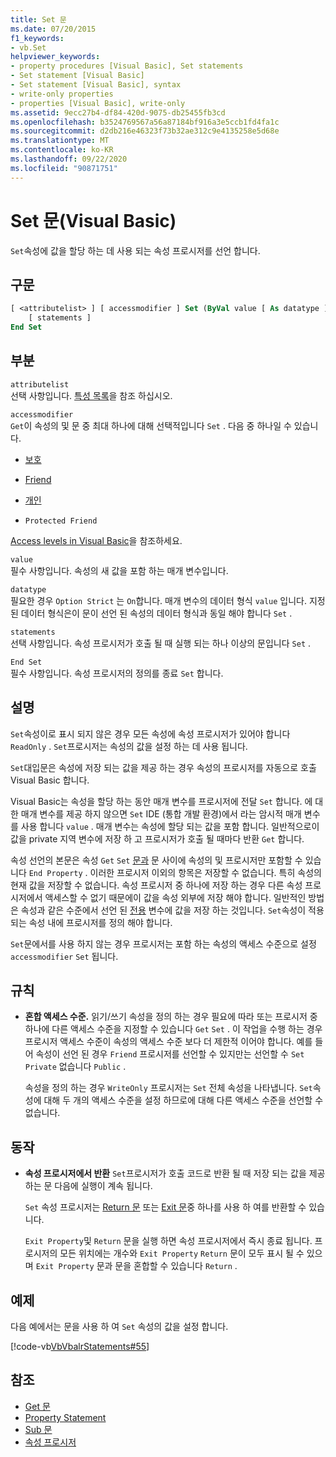 ```yaml
---
title: Set 문
ms.date: 07/20/2015
f1_keywords:
- vb.Set
helpviewer_keywords:
- property procedures [Visual Basic], Set statements
- Set statement [Visual Basic]
- Set statement [Visual Basic], syntax
- write-only properties
- properties [Visual Basic], write-only
ms.assetid: 9ecc27b4-df84-420d-9075-db25455fb3cd
ms.openlocfilehash: b3524769567a56a87184bf916a3e5ccb1fd4fa1c
ms.sourcegitcommit: d2db216e46323f73b32ae312c9e4135258e5d68e
ms.translationtype: MT
ms.contentlocale: ko-KR
ms.lasthandoff: 09/22/2020
ms.locfileid: "90871751"
---
```

# <a name="set-statement-visual-basic"></a>Set 문(Visual Basic)

`Set`속성에 값을 할당 하는 데 사용 되는 속성 프로시저를 선언 합니다.  
  
## <a name="syntax"></a>구문  
  
```vb  
[ <attributelist> ] [ accessmodifier ] Set (ByVal value [ As datatype ])  
    [ statements ]  
End Set  
```  
  
## <a name="parts"></a>부분  

 `attributelist`  
 선택 사항입니다. [특성 목록](attribute-list.md)을 참조 하십시오.  
  
 `accessmodifier`  
 `Get`이 속성의 및 문 중 최대 하나에 대해 선택적입니다 `Set` . 다음 중 하나일 수 있습니다.  
  
- [보호](../modifiers/protected.md)  
  
- [Friend](../modifiers/friend.md)  
  
- [개인](../modifiers/private.md)  
  
- `Protected Friend`  
  
 [Access levels in Visual Basic](../../programming-guide/language-features/declared-elements/access-levels.md)을 참조하세요.  
  
 `value`  
 필수 사항입니다. 속성의 새 값을 포함 하는 매개 변수입니다.  
  
 `datatype`  
 필요한 경우 `Option Strict` 는 `On`합니다. 매개 변수의 데이터 형식 `value` 입니다. 지정 된 데이터 형식은이 문이 선언 된 속성의 데이터 형식과 동일 해야 합니다 `Set` .  
  
 `statements`  
 선택 사항입니다. 속성 프로시저가 호출 될 때 실행 되는 하나 이상의 문입니다 `Set` .  
  
 `End Set`  
 필수 사항입니다. 속성 프로시저의 정의를 종료 `Set` 합니다.  
  
## <a name="remarks"></a>설명  

 `Set`속성이로 표시 되지 않은 경우 모든 속성에 속성 프로시저가 있어야 합니다 `ReadOnly` . `Set`프로시저는 속성의 값을 설정 하는 데 사용 됩니다.  
  
 `Set`대입문은 속성에 저장 되는 값을 제공 하는 경우 속성의 프로시저를 자동으로 호출 Visual Basic 합니다.  
  
 Visual Basic는 속성을 할당 하는 동안 매개 변수를 프로시저에 전달 `Set` 합니다. 에 대 한 매개 변수를 제공 하지 않으면 `Set` IDE (통합 개발 환경)에서 라는 암시적 매개 변수를 사용 합니다 `value` . 매개 변수는 속성에 할당 되는 값을 포함 합니다. 일반적으로이 값을 private 지역 변수에 저장 하 고 프로시저가 호출 될 때마다 반환 `Get` 합니다.  
  
 속성 선언의 본문은 속성 `Get` `Set` [문과](property-statement.md) 문 사이에 속성의 및 프로시저만 포함할 수 있습니다 `End Property` . 이러한 프로시저 이외의 항목은 저장할 수 없습니다. 특히 속성의 현재 값을 저장할 수 없습니다. 속성 프로시저 중 하나에 저장 하는 경우 다른 속성 프로시저에서 액세스할 수 없기 때문에이 값을 속성 외부에 저장 해야 합니다. 일반적인 방법은 속성과 같은 수준에서 선언 된 [전용](../modifiers/private.md) 변수에 값을 저장 하는 것입니다. `Set`속성이 적용 되는 속성 내에 프로시저를 정의 해야 합니다.  
  
 `Set`문에서를 사용 하지 않는 경우 프로시저는 포함 하는 속성의 액세스 수준으로 설정 `accessmodifier` `Set` 됩니다.  
  
## <a name="rules"></a>규칙  
  
- **혼합 액세스 수준.** 읽기/쓰기 속성을 정의 하는 경우 필요에 따라 또는 프로시저 중 하나에 다른 액세스 수준을 지정할 수 있습니다 `Get` `Set` . 이 작업을 수행 하는 경우 프로시저 액세스 수준이 속성의 액세스 수준 보다 더 제한적 이어야 합니다. 예를 들어 속성이 선언 된 경우 `Friend` 프로시저를 선언할 수 있지만는 선언할 수 `Set` `Private` 없습니다 `Public` .  
  
     속성을 정의 하는 경우 `WriteOnly` 프로시저는 `Set` 전체 속성을 나타냅니다. `Set`속성에 대해 두 개의 액세스 수준을 설정 하므로에 대해 다른 액세스 수준을 선언할 수 없습니다.  
  
## <a name="behavior"></a>동작  
  
- **속성 프로시저에서 반환** `Set`프로시저가 호출 코드로 반환 될 때 저장 되는 값을 제공 하는 문 다음에 실행이 계속 됩니다.  
  
     `Set` 속성 프로시저는 [Return 문](return-statement.md) 또는 [Exit 문](exit-statement.md)중 하나를 사용 하 여를 반환할 수 있습니다.  
  
     `Exit Property`및 `Return` 문을 실행 하면 속성 프로시저에서 즉시 종료 됩니다. 프로시저의 모든 위치에는 개수와 `Exit Property` `Return` 문이 모두 표시 될 수 있으며 `Exit Property` 문과 문을 혼합할 수 있습니다 `Return` .  
  
## <a name="example"></a>예제  

 다음 예에서는 문을 사용 하 여 `Set` 속성의 값을 설정 합니다.  
  
 [!code-vb[VbVbalrStatements#55](~/samples/snippets/visualbasic/VS_Snippets_VBCSharp/VbVbalrStatements/VB/Class1.vb#55)]  
  
## <a name="see-also"></a>참조

- [Get 문](get-statement.md)
- [Property Statement](property-statement.md)
- [Sub 문](sub-statement.md)
- [속성 프로시저](../../programming-guide/language-features/procedures/property-procedures.md)
